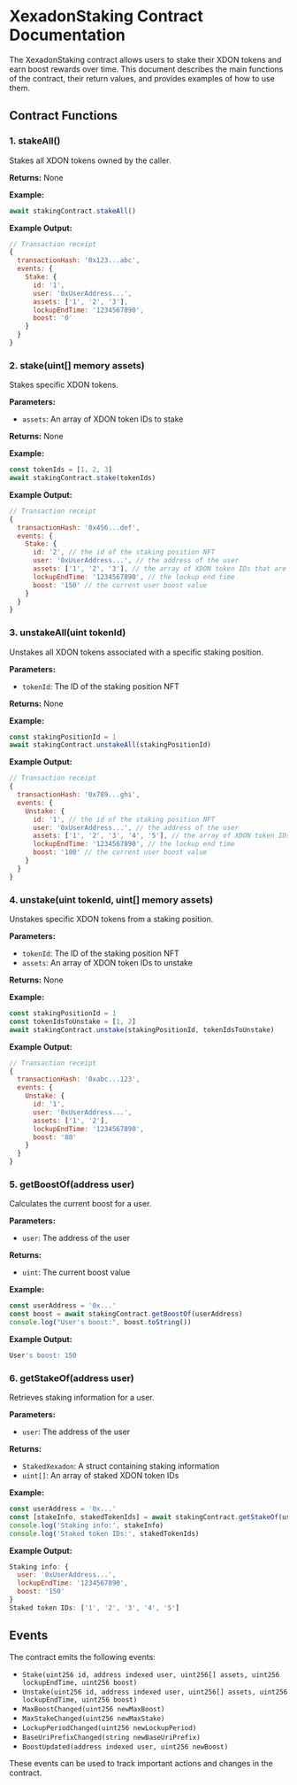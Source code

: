 # XexadonStaking Contract Documentation

The XexadonStaking contract allows users to stake their XDON tokens and earn boost rewards over time. This document describes the main functions of the contract, their return values, and provides examples of how to use them.

## Contract Functions

### 1. stakeAll()

Stakes all XDON tokens owned by the caller.

**Returns:** None

**Example:**

```javascript
await stakingContract.stakeAll()
```

**Example Output:**

```javascript
// Transaction receipt
{
  transactionHash: '0x123...abc',
  events: {
    Stake: {
      id: '1',
      user: '0xUserAddress...',
      assets: ['1', '2', '3'],
      lockupEndTime: '1234567890',
      boost: '0'
    }
  }
}
```

### 2. stake(uint[] memory assets)

Stakes specific XDON tokens.

**Parameters:**

-   `assets`: An array of XDON token IDs to stake

**Returns:** None

**Example:**

```javascript
const tokenIds = [1, 2, 3]
await stakingContract.stake(tokenIds)
```

**Example Output:**

```javascript
// Transaction receipt
{
  transactionHash: '0x456...def',
  events: {
    Stake: {
      id: '2', // the id of the staking position NFT
      user: '0xUserAddress...', // the address of the user
      assets: ['1', '2', '3'], // the array of XDON token IDs that are staked
      lockupEndTime: '1234567890', // the lockup end time
      boost: '150' // the current user boost value
    }
  }
}
```

### 3. unstakeAll(uint tokenId)

Unstakes all XDON tokens associated with a specific staking position.

**Parameters:**

-   `tokenId`: The ID of the staking position NFT

**Returns:** None

**Example:**

```javascript
const stakingPositionId = 1
await stakingContract.unstakeAll(stakingPositionId)
```

**Example Output:**

```javascript
// Transaction receipt
{
  transactionHash: '0x789...ghi',
  events: {
    Unstake: {
      id: '1', // the id of the staking position NFT
      user: '0xUserAddress...', // the address of the user
      assets: ['1', '2', '3', '4', '5'], // the array of XDON token IDs that are unstaked
      lockupEndTime: '1234567890', // the lockup end time
      boost: '100' // the current user boost value
    }
  }
}
```

### 4. unstake(uint tokenId, uint[] memory assets)

Unstakes specific XDON tokens from a staking position.

**Parameters:**

-   `tokenId`: The ID of the staking position NFT
-   `assets`: An array of XDON token IDs to unstake

**Returns:** None

**Example:**

```javascript
const stakingPositionId = 1
const tokenIdsToUnstake = [1, 2]
await stakingContract.unstake(stakingPositionId, tokenIdsToUnstake)
```

**Example Output:**

```javascript
// Transaction receipt
{
  transactionHash: '0xabc...123',
  events: {
    Unstake: {
      id: '1',
      user: '0xUserAddress...',
      assets: ['1', '2'],
      lockupEndTime: '1234567890',
      boost: '80'
    }
  }
}
```

### 5. getBoostOf(address user)

Calculates the current boost for a user.

**Parameters:**

-   `user`: The address of the user

**Returns:**

-   `uint`: The current boost value

**Example:**

```javascript
const userAddress = '0x...'
const boost = await stakingContract.getBoostOf(userAddress)
console.log("User's boost:", boost.toString())
```

**Example Output:**

```javascript
User's boost: 150
```

### 6. getStakeOf(address user)

Retrieves staking information for a user.

**Parameters:**

-   `user`: The address of the user

**Returns:**

-   `StakedXexadon`: A struct containing staking information
-   `uint[]`: An array of staked XDON token IDs

**Example:**

```javascript
const userAddress = '0x...'
const [stakeInfo, stakedTokenIds] = await stakingContract.getStakeOf(userAddress)
console.log('Staking info:', stakeInfo)
console.log('Staked token IDs:', stakedTokenIds)
```

**Example Output:**

```javascript
Staking info: {
  user: '0xUserAddress...',
  lockupEndTime: '1234567890',
  boost: '150'
}
Staked token IDs: ['1', '2', '3', '4', '5']
```

## Events

The contract emits the following events:

-   `Stake(uint256 id, address indexed user, uint256[] assets, uint256 lockupEndTime, uint256 boost)`
-   `Unstake(uint256 id, address indexed user, uint256[] assets, uint256 lockupEndTime, uint256 boost)`
-   `MaxBoostChanged(uint256 newMaxBoost)`
-   `MaxStakeChanged(uint256 newMaxStake)`
-   `LockupPeriodChanged(uint256 newLockupPeriod)`
-   `BaseUriPrefixChanged(string newBaseUriPrefix)`
-   `BoostUpdated(address indexed user, uint256 newBoost)`

These events can be used to track important actions and changes in the contract.
